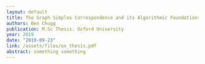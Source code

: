 ```yaml
---
layout: default
title: The Graph Simplex Correspondence and its Algorithmic Foundations
authors: Ben Chugg
publication: M.Sc Thesis. Oxford University
year: 2019 
date: "2019-09-23"
link: /assets/files/ox_thesis.pdf
abstract: something something
---
```

